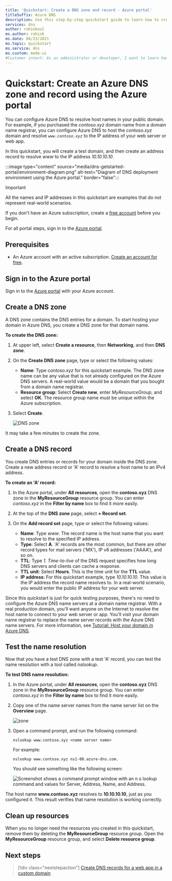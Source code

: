 ```yaml
---
title: 'Quickstart: Create a DNS zone and record - Azure portal'
titleSuffix: Azure DNS
description: Use this step-by-step quickstart guide to learn how to create an Azure DNS zone and record using the Azure portal.
services: dns
author: rohinkoul
ms.author: rohink
ms.date: 04/23/2021
ms.topic: quickstart
ms.service: dns
ms.custom: mode-ui
#Customer intent: As an administrator or developer, I want to learn how to configure Azure DNS using the Azure portal so I can use Azure DNS for my name resolution.
---
```


# Quickstart: Create an Azure DNS zone and record using the Azure portal

You can configure Azure DNS to resolve host names in your public domain. For example, if you purchased the *contoso.xyz* domain name from a domain name registrar, you can configure Azure DNS to host the *contoso.xyz* domain and resolve *`www.contoso.xyz`* to the IP address of your web server or web app.

In this quickstart, you will create a test domain, and then create an address record to resolve *www* to the IP address *10.10.10.10*.

:::image type="content" source="media/dns-getstarted-portal/environment-diagram.png" alt-text="Diagram of DNS deployment environment using the Azure portal." border="false":::

>[!IMPORTANT]
>All the names and IP addresses in this quickstart are examples that do not represent real-world scenarios.

<!---
You can also perform these steps using [Azure PowerShell](dns-getstarted-powershell.md) or the cross-platform [Azure CLI](dns-getstarted-cli.md).
--->

If you don't have an Azure subscription, create a [free account](https://azure.microsoft.com/free/?WT.mc_id=A261C142F) before you begin.

For all portal steps, sign in to the [Azure portal](https://portal.azure.com).

## Prerequisites

- An Azure account with an active subscription. [Create an account for free](https://azure.microsoft.com/free/?WT.mc_id=A261C142F).

## Sign in to the Azure portal

Sign in to the [Azure portal](https://portal.azure.com) with your Azure account.

## Create a DNS zone

A DNS zone contains the DNS entries for a domain. To start hosting your domain in Azure DNS, you create a DNS zone for that domain name. 

**To create the DNS zone:**

1. At upper left, select **Create a resource**, then **Networking**, and then **DNS zone**.

1. On the **Create DNS zone** page, type or select the following values:

   - **Name**: Type *contoso.xyz* for this quickstart example. The DNS zone name can be any value that is not already configured on the Azure DNS servers. A real-world value would be a domain that you bought from a domain name registrar.
   - **Resource group**: Select **Create new**, enter *MyResourceGroup*, and select **OK**. The resource group name must be unique within the Azure subscription. 

1. Select **Create**.

   ![DNS zone](./media/dns-getstarted-portal/openzone650.png)

It may take a few minutes to create the zone.

## Create a DNS record

You create DNS entries or records for your domain inside the DNS zone. Create a new address record or 'A' record to resolve a host name to an IPv4 address.

**To create an 'A' record:**

1. In the Azure portal, under **All resources**, open the **contoso.xyz** DNS zone in the **MyResourceGroup** resource group. You can enter *contoso.xyz* in the **Filter by name** box to find it more easily.

1. At the top of the **DNS zone** page, select **+ Record set**.

1. On the **Add record set** page, type or select the following values:

   - **Name**: Type *www*. The record name is the host name that you want to resolve to the specified IP address.
   - **Type**: Select **A**. 'A' records are the most common, but there are other record types for mail servers ('MX'), IP v6 addresses ('AAAA'), and so on. 
   - **TTL**: Type *1*. *Time-to-live* of the DNS request specifies how long DNS servers and clients can cache a response.
   - **TTL unit**: Select **Hours**. This is the time unit for the **TTL** value. 
   - **IP address**: For this quickstart example, type *10.10.10.10*. This value is the IP address the record name resolves to. In a real-world scenario, you would enter the public IP address for your web server.

Since this quickstart is just for quick testing purposes, there's no need to configure the Azure DNS name servers at a domain name registrar. With a real production domain, you'll want anyone on the Internet to resolve the host name to connect to your web server or app. You'll visit your domain name registrar to replace the name server records with the Azure DNS name servers. For more information, see [Tutorial: Host your domain in Azure DNS](dns-delegate-domain-azure-dns.md#delegate-the-domain).

## Test the name resolution

Now that you have a test DNS zone with a test 'A' record, you can test the name resolution with a tool called *nslookup*. 

**To test DNS name resolution:**

1. In the Azure portal, under **All resources**, open the **contoso.xyz** DNS zone in the **MyResourceGroup** resource group. You can enter *contoso.xyz* in the **Filter by name** box to find it more easily.

1. Copy one of the name server names from the name server list on the **Overview** page. 

   ![zone](./media/dns-getstarted-portal/viewzonens500.png)

1. Open a command prompt, and run the following command:

   ```
   nslookup www.contoso.xyz <name server name>
   ```

   For example:

   ```
   nslookup www.contoso.xyz ns1-08.azure-dns.com.
   ```

   You should see something like the following screen:

   ![Screenshot shows a command prompt window with an n s lookup command and values for Server, Address, Name, and Address.](media/dns-getstarted-portal/nslookup.PNG)

The host name **www\.contoso.xyz** resolves to **10.10.10.10**, just as you configured it. This result verifies that name resolution is working correctly. 

## Clean up resources

When you no longer need the resources you created in this quickstart, remove them by deleting the **MyResourceGroup** resource group. Open the **MyResourceGroup** resource group, and select **Delete resource group**.

## Next steps

> [!div class="nextstepaction"]
> [Create DNS records for a web app in a custom domain](./dns-web-sites-custom-domain.md)
